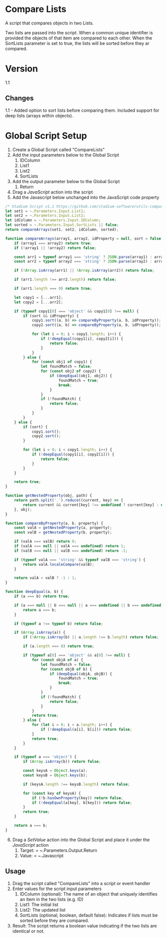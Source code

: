 # Compare Lists

A script that compares objects in two Lists. 

Two lists are passed into the script. When a common unique identifier is provided the objects of that item are compared to each other. When the SortLists parameter is set to true, the lists will be sorted before they ar compared. 

# Version 

1.1

## Changes
1.1 - Added option to sort lists before comparing them. Included support for deep lists (arrays within objects).

# Global Script Setup
1. Create a Global Script called "CompareLists"
2. Add the input parameters below to the Global Script
   1. IDColumn
   2. List1
   3. List2
   4. SortLists
3. Add the output parameter below to the Global Script
   1. Return
4. Drag a *JavaScript* action into the script
5. Add the Javascript below unchanged into the JavaScript code property
```javascript
/* Stadium Script v1.1 https://github.com/stadium-software/utils-compare-lists */
let set1 = ~.Parameters.Input.List1;
let set2 = ~.Parameters.Input.List2;
let idColumn = ~.Parameters.Input.IDColumn;
let sorted = ~.Parameters.Input.SortLists || false;
return compareArrays(set1, set2, idColumn, sorted);

function compareArrays(array1, array2, idProperty = null, sort = false) {
    if (array1 === array2) return true;
    if (!array1 || !array2) return false;

    const arr1 = typeof array1 === 'string' ? JSON.parse(array1) : array1;
    const arr2 = typeof array2 === 'string' ? JSON.parse(array2) : array2;

    if (!Array.isArray(arr1) || !Array.isArray(arr2)) return false;

    if (arr1.length !== arr2.length) return false;

    if (arr1.length === 0) return true;

    let copy1 = [...arr1];
    let copy2 = [...arr2];

    if (typeof copy1[0] === 'object' && copy1[0] !== null) {
        if (sort && idProperty) {
            copy1.sort((a, b) => compareByProperty(a, b, idProperty));
            copy2.sort((a, b) => compareByProperty(a, b, idProperty));

            for (let i = 0; i < copy1.length; i++) {
                if (!deepEqual(copy1[i], copy2[i])) {
                    return false;
                }
            }
        } else {
            for (const obj1 of copy1) {
                let foundMatch = false;
                for (const obj2 of copy2) {
                    if (deepEqual(obj1, obj2)) {
                        foundMatch = true;
                        break;
                    }
                }
                if (!foundMatch) {
                    return false;
                }
            }
        }
    } else {
        if (sort) {
            copy1.sort();
            copy2.sort();
        }

        for (let i = 0; i < copy1.length; i++) {
            if (!deepEqual(copy1[i], copy2[i])) {
                return false;
            }
        }
    }

    return true;
}

function getNestedProperty(obj, path) {
    return path.split('.').reduce((current, key) => {
        return current && current[key] !== undefined ? current[key] : undefined;
    }, obj);
}

function compareByProperty(a, b, property) {
    const valA = getNestedProperty(a, property);
    const valB = getNestedProperty(b, property);

    if (valA === valB) return 0;
    if (valA === null || valA === undefined) return 1;
    if (valB === null || valB === undefined) return -1;

    if (typeof valA === 'string' && typeof valB === 'string') {
        return valA.localeCompare(valB);
    }

    return valA < valB ? -1 : 1;
}

function deepEqual(a, b) {
    if (a === b) return true;

    if (a === null || b === null || a === undefined || b === undefined) {
        return a === b;
    }

    if (typeof a !== typeof b) return false;

    if (Array.isArray(a)) {
        if (!Array.isArray(b) || a.length !== b.length) return false;

        if (a.length === 0) return true;

        if (typeof a[0] === 'object' && a[0] !== null) {
            for (const objA of a) {
                let foundMatch = false;
                for (const objB of b) {
                    if (deepEqual(objA, objB)) {
                        foundMatch = true;
                        break;
                    }
                }
                if (!foundMatch) {
                    return false;
                }
            }
            return true;
        } else {
            for (let i = 0; i < a.length; i++) {
                if (!deepEqual(a[i], b[i])) return false;
            }
            return true;
        }
    }

    if (typeof a === 'object') {
        if (Array.isArray(b)) return false;

        const keysA = Object.keys(a);
        const keysB = Object.keys(b);

        if (keysA.length !== keysB.length) return false;

        for (const key of keysA) {
            if (!b.hasOwnProperty(key)) return false;
            if (!deepEqual(a[key], b[key])) return false;
        }
        return true;
    }

    return a === b;
}
```
6. Drag a *SetValue* action into the Global Script and place it under the *JavaScript* action
   1. Target: = ~.Parameters.Output.Return
   2. Value: = ~.Javascript

## Usage
1. Drag the script called "CompareLists" into a script or event handler
2. Enter values for the script input parameters
   1. IDColumn (optional): The name of an object that uniquely identifies an item in the two lists (e.g. ID)
   2. List1: The initial list
   3. List2: The updated list
   4. SortLists (optional, boolean, default false): Indicates if lists must be sorted before they are compared.
4. Result: The script returns a boolean value indicating if the two lists are identical or not.

